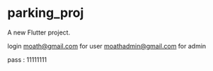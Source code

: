 # parking_proj

A new Flutter project.

login 
moath@gmail.com for user 
moathadmin@gmail.com for admin

pass : 11111111
